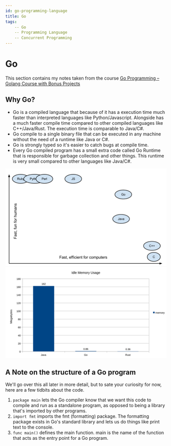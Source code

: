 ```yaml
---
id: go-programming-language
title: Go
tags: 
    -- Go
    -- Programming Language
    -- Concurrent Programming
---
```


# Go

This section contains my notes taken from the course [Go Programming – Golang Course with Bonus Projects](https://www.youtube.com/watch?v=un6ZyFkqFKo&ab_channel=freeCodeCamp.org)

## Why Go?

- Go is a compiled language that because of it has a execution time much faster than interpreted languages like Python/Javascript. Alongside has a much faster compile time compared to other compiled languages like C++/Java/Rust. The execution time is comparable to Java/C#.
- Go compile to a single binary file that can be executed in any machine without the need of a runtime like Java or
C#.
- Go is strongly typed so it's easier to catch bugs at compile time.
- Every Go compiled program has a small extra code called Go Runtime that is responsible for garbage collection and other things. This runtime is very small compared to other languages like Java/C#.

![Alt text](image.png)
![Alt text](image-1.png)

## A Note on the structure of a Go program

We'll go over this all later in more detail, but to sate your curiosity for now, here are a few tidbits about the code.

1. `package main` lets the Go compiler know that we want this code to compile and run as a standalone program, as opposed to being a library that's imported by other programs.
2. `import fmt` imports the fmt (formatting) package. The formatting package exists in Go's standard library and lets us do things like print text to the console.
3. `func main()` defines the main function. main is the name of the function that acts as the entry point for a Go program.
